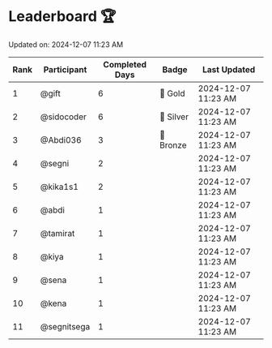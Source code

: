 # Leaderboard 🏆

Updated on: 2024-12-07 11:23 AM

| Rank | Participant       | Completed Days | Badge      | Last Updated         |
|------|-------------------|----------------|------------|----------------------|
| 1    | @gift             | 6              | 🏅 Gold     | 2024-12-07 11:23 AM |
| 2    | @sidocoder        | 6              | 🥈 Silver   | 2024-12-07 11:23 AM |
| 3    | @Abdi036          | 3              | 🥉 Bronze   | 2024-12-07 11:23 AM |
| 4    | @segni            | 2              |            | 2024-12-07 11:23 AM |
| 5    | @kika1s1          | 2              |            | 2024-12-07 11:23 AM |
| 6    | @abdi             | 1              |            | 2024-12-07 11:23 AM |
| 7    | @tamirat          | 1              |            | 2024-12-07 11:23 AM |
| 8    | @kiya             | 1              |            | 2024-12-07 11:23 AM |
| 9    | @sena             | 1              |            | 2024-12-07 11:23 AM |
| 10   | @kena             | 1              |            | 2024-12-07 11:23 AM |
| 11   | @segnitsega       | 1              |            | 2024-12-07 11:23 AM |

